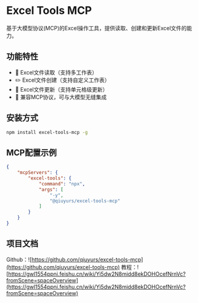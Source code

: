 # Excel Tools MCP

基于大模型协议(MCP)的Excel操作工具，提供读取、创建和更新Excel文件的能力。

## 功能特性
- 📄 Excel文件读取（支持多工作表）
- ✏️ Excel文件创建（支持自定义工作表）
- 🔄 Excel文件更新（支持单元格级更新）
- 🤖 兼容MCP协议，可与大模型无缝集成

## 安装方式
```bash
npm install excel-tools-mcp -g
```

## MCP配置示例
```json
{
    "mcpServers": {
        "excel-tools": {
            "command": "npx",  
            "args": [  
                "-y",
                "@qiuyurs/excel-tools-mcp"
            ]
        }
    }
}
```

## 项目文档
Github：![https://github.com/qiuyurs/excel-tools-mcp](https://github.com/qiuyurs/excel-tools-mcp)
教程：![https://gwl1554ppni.feishu.cn/wiki/Yi5dw2N8midd8ekDOHOcefNrnVc?fromScene=spaceOverview](https://gwl1554ppni.feishu.cn/wiki/Yi5dw2N8midd8ekDOHOcefNrnVc?fromScene=spaceOverview)